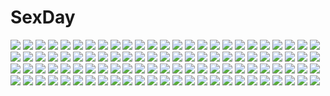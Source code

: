 # SexDay
![](https://konachan.com/image/52e2da7b7f2e9b3bf88a6f2ce041598f/Konachan.com%20-%20101028%20akemi_homura%20gun%20mahou_shoujo_madoka_magica%20purple_eyes%20weapon.jpg)
![](https://konachan.com/image/b3e072b1a2e61de19816d295de1132c8/Konachan.com%20-%20159020%20aqua_eyes%20aqua_hair%20close%20drink%20hatsune_miku%20japanese_clothes%20kimono%20nijita18%20vocaloid%20wedding_attire%20yuki_miku.jpg)
![](https://konachan.com/image/06f8d37b58919e9794c4df2d16918917/Konachan.com%20-%20155628%20bowser%20cake%20candy%20chibi%20f-zero%20food%20group%20ivysaur%20kirby%20lucario%20lucas%20luigi%20mario%20mother%20ness%20olimar%20pikmin%20pit%20pokemon%20r.o.b%20sonic%20wario%20wings%20yoshi.jpg)
![](https://konachan.com/image/6d50274c017eb55b914dcf0041c28cb6/Konachan.com%20-%2066595%20akiyama_mio%20hirasawa_yui%20k-on%21%20kadowaki_miku%20kotobuki_tsumugi%20scan%20tainaka_ritsu.jpg)
![](https://konachan.com/image/db73c35999fd9488f0832804ab8f1f24/Konachan.com%20-%20304793%202girls%20barefoot%20bike_shorts%20blue_eyes%20blue_hair%20blush%20cameltoe%20catgirl%20doggirl%20gradient%20loli%20pink_hair%20short_hair%20shorts%20twintails%20yellow_eyes.jpg)
![](https://konachan.com/image/586ff1ffd8a749ad734f7573c908e077/Konachan.com%20-%20231880%20breasts%20cake%20candy%20dress%20food%20fruit%20headphones%20kanola_u%20long_hair%20pink_eyes%20pink_hair%20sonico%20super_sonico.jpg)
![](https://konachan.com/image/e2aa477471f86d42e83dce8b5aec25ea/Konachan.com%20-%20121512%20aqua_eyes%20aqua_hair%20hatsune_miku%20headphones%20long_hair%20twintails%20vocaloid.jpg)
![](https://konachan.com/image/1c977ce4eba8de7aeb8c01f2e522c7b8/Konachan.com%20-%2016132%20iwakura_lain%20serial_experiments_lain.jpg)
![](https://konachan.com/image/e6bc1b8da0790bbce079021c0fa56613/Konachan.com%20-%2072199%20close%20da_capo%20kotori_love_ex_p%20shirakawa_kotori.jpg)
![](https://konachan.com/image/9032f3fe3841f00661e10432a57e1f43/Konachan.com%20-%20134645%20cherry%20food%20fruit%20inu_x_boku_ss%20pink_eyes%20pink_hair%20pocky%20roromiya_karuta%20skirt%20thighhighs%20watanuki_banri.jpg)
![](https://konachan.com/image/30d096d1b09806a3075e5f8dfb4d3023/Konachan.com%20-%20157142%20bikini_top%20breasts%20cleavage%20kinomoto_hana%20kinomoto_misaki%20kinomoto_nokia%20renai_zero_kilometer%20tagme%20yanagi_kawa.jpg)
![](https://konachan.com/image/a836426008a6ad565f4828482dae7661/Konachan.com%20-%20264997%20censored%20gloves%20green_eyes%20horns%20logo%20long_hair%20magicxiang%20pantyhose%20pink_hair%20pubic_hair%20pussy%20see_through%20spread_legs%20uniform%20watermark%20zero_two.jpg)
![](https://konachan.com/image/b7ae41deb26402e8c630c2a8e1375fb0/Konachan.com%20-%20191217%20animal%20bird%20black_hair%20china_railway_girl%20clouds%20green_eyes%20nodata%20ponytail%20scarf%20shorts%20sky%20socks.jpg)
![](https://konachan.com/jpeg/d129f7ac5f64a3fe0229c7d367fd6506/Konachan.com%20-%2083829%20amamiya_akari%20ef%20ef_a_fairy_tale_of_the_two%20hirono_nagi.jpg)
![](https://konachan.com/jpeg/c369673d2eb5a7b337f3666c331ddef3/Konachan.com%20-%20204616%20original%20techgirl%20ugume.jpg)
![](https://konachan.com/image/9cc316bc1733518b2608f14c3bf5a7b9/Konachan.com%20-%2072079%20hatsune_miku%20twintails%20vocaloid.jpg)
![](https://konachan.com/jpeg/316ab46b87d066708536e661439d8a81/Konachan.com%20-%20116288%20game_cg%20love_2_quad%20marmalade%20naruse_hirofumi%20no_bra%20toudou_chitose.jpg)
![](https://konachan.com/image/f8fbd4969eac4f50703a2fe89f62927b/Konachan.com%20-%20280013%20ass%20barefoot%20cameltoe%20close%20dark%20mr_h.l.%20original%20panties%20signed%20topless%20underwear.jpg)
![](https://konachan.com/image/ba954dcd95dbdde323b59ad4a7009dcf/Konachan.com%20-%20272619%20aliasing%20bang_dream%21%20glasses%20maruyama_aya%20naitou_kirara%20paper%20pink_eyes%20pink_hair%20school_uniform%20skirt%20wink.jpg)
![](https://konachan.com/jpeg/90ce26116587fe139751624dcdfeb3a7/Konachan.com%20-%20257038%20bikini%20blush%20hisakahazara_%28hijojo%29%20long_hair%20navel%20original%20red_eyes%20swimsuit%20third-party_edit%20white%20white_hair.jpg)
![](https://konachan.com/image/dfe995032e3e1a458db6df973c78b1b9/Konachan.com%20-%20146828%20blonde_hair%20blush%20breasts%20navel%20nipples%20nora_higuma%20original%20panties%20penis%20pussy%20sex%20uncensored%20underwear%20wet.jpg)
![](https://konachan.com/image/77adf6b757eaae2b86282429e0108241/Konachan.com%20-%2058389%20barefoot%20bikini%20blue_hair%20bra%20breasts%20nipples%20panties%20swimsuit%20tagme%20topless%20underwear.jpg)
![](https://konachan.com/jpeg/6a017b79a608dbe9faf54a812abed753/Konachan.com%20-%20234041%20blonde_hair%20dress%20fate_extra%20fate_%28series%29%20green_eyes%20nero_claudius_%28fate%29%20petals%20puca-rasu%20short_hair%20tagme.jpg)
![](https://konachan.com/image/c85a785ad200318275ee415f6529c50e/Konachan.com%20-%2074030%20bikini%20hoshii_miki%20idolmaster%20swimsuit.jpg)
![](https://konachan.com/jpeg/31cc9bee61abca606f5ec2e3abaa4afa/Konachan.com%20-%20202007%20animal%20bed%20cat%20gray_hair%20houmatu_awa%20orange_eyes%20original%20pantyhose%20phone%20school_uniform%20short_hair%20skirt.jpg)
![](https://konachan.com/image/9ba44aa6dc5f7f0f3d0014d0b99a6f9d/Konachan.com%20-%2092020%20bikini%20blue_hair%20idolmaster%20miura_azusa%20red_eyes%20swimsuit.jpg)
![](https://konachan.com/image/1906ba27cce8a6ed1f2ccd311b4c3efc/Konachan.com%20-%20207989%20all_male%20enel%20male%20marutora%20one_piece%20tagme.jpg)
![](https://konachan.com/image/c78892f89e0f670e9d98b7e202b44eb6/Konachan.com%20-%2034105%20belladonna%20natural_another_one_2nd.jpg)
![](https://konachan.com/image/962e73e0b72ef8b8c191b21056b4b706/Konachan.com%20-%20110254%20ass%20blonde_hair%20breast_grab%20breasts%20fingering%20green_eyes%20green_hair%20hat%20kochiya_sanae%20nipples%20no_bra%20panties%20purple_hair%20rope%20touhou%20underwear%20yuri.jpg)
![](https://konachan.com/jpeg/26688f343170e52c508e6f93fc85b8be/Konachan.com%20-%2016255%20hellsing%20seras_victoria.jpg)
![](https://konachan.com/image/a1ba87dcd70d6fdc371f568b2b299dde/Konachan.com%20-%20154249%20blonde_hair%20blue_eyes%20cocoaore%20flowers%20kneehighs%20original%20water.jpg)
![](https://konachan.com/image/cf37edf8675b2218f4925545571da55d/Konachan.com%20-%20277532%20blue_eyes%20blush%20breasts%20censored%20cum%20gloves%20gray_hair%20kiss%20nipples%20no_bra%20nopan%20open_shirt%20pantyhose%20penis%20pubic_hair%20pussy%20sex%20short_hair.jpg)
![](https://konachan.com/jpeg/d602cc7c282e6d5fa7a3d501b14b37dd/Konachan.com%20-%20268971%202girls%20aki99%20anus%20ass%20black_hair%20blonde_hair%20blush%20bow%20braids%20cunnilingus%20fate_stay_night%20fate_%28series%29%20pussy%20saber%20signed%20tohsaka_rin%20uncensored%20yuri.jpg)
![](https://konachan.com/image/b6198635a035730b3c6beec5e5506055/Konachan.com%20-%20297069%20black_hair%20breasts%20car%20choker%20cleavage%20green_eyes%20koh_%28minagi_kou%29%20mary_%28pokemon%29%20morpeko%20pokemon%20socks%20twintails.jpg)
![](https://konachan.com/image/d2bdea53e99bc21486af90cb4903a2ca/Konachan.com%20-%20261239%202girls%20aqua_eyes%20black_hair%20blonde_hair%20bow%20doll%20dress%20flowers%20goth-loli%20headband%20lolita_fashion%20long_hair%20original%20purple_eyes%20twintails%20zema_haru.jpg)
![](https://konachan.com/image/ffb6b6fb28252666d0cb35a3146d6811/Konachan.com%20-%20145570%20ano_ko_wa_ore_kara_hanarenai%20brown_hair%20giga%20miyama_haruka%20nironiro%20school_uniform.jpg)
![](https://konachan.com/jpeg/77af5ed2763b500d75ba8d7552db8970/Konachan.com%20-%2099344%20akizuki_tsukasa%20aqua%20bed%20brown_hair%20close%20game_cg%20nonomiya_chisa%20pajamas%20sorahane.jpg)
![](https://konachan.com/image/45f27c9eacff20019116d80a28d86136/Konachan.com%20-%20252361%20bed%20bodysuit%20cameltoe%20fate_grand_order%20fate_%28series%29%20long_hair%20red_eyes%20red_hair%20scathach_%28fate_grand_order%29%20skintight%20zha_yu_bu_dong_hua.jpg)
![](https://konachan.com/image/e0cd6da70d2fcc28df67b7d400abdbb0/Konachan.com%20-%20213154%20aliasing%20black_hair%20japanese_clothes%20kimono%20long_hair%20original%20rain%20reflection%20shrine%20water%20yoeah.jpg)
![](https://konachan.com/image/cb1cbaaeb7f4d6f5ea13c486b5da32b6/Konachan.com%20-%20128349%20eila_ilmatar_juutilainen%20sanya_v_litvyak%20strike_witches.jpg)
![](https://konachan.com/image/bf4aebaf0af2d0617330b8b0bffcb652/Konachan.com%20-%20242349%20building%20clouds%20koe_no_katachi%20nobody%20park%20scenic%20shade%20sky%20tagme_%28artist%29%20tree.jpg)
![](https://konachan.com/jpeg/53032cf5b1d7a9bac7438f7c43086c9e/Konachan.com%20-%20120073%202girls%20bed%20black_hair%20breasts%20game_cg%20ino%20navel%20nipples%20nude%20sister_scheme_2%20yanagawa_amane%20yanagawa_misaki.jpg)
![](https://konachan.com/image/c6b43f89349bb582b1b88fd1c85ea3c1/Konachan.com%20-%20290716%20ass%20blue_eyes%20breasts%20cat_smile%20catgirl%20chain%20flowers%20long_hair%20nekopara%20nipples%20no_bra%20pussy%20ribbons%20sayori%20stockings%20tail%20twintails%20watermark.jpg)
![](https://konachan.com/image/fedb906786e1c7e4916149cd3b222ac3/Konachan.com%20-%20266192%20animal%20bird%20building%20city%20clouds%20niko_p%20nobody%20original%20scenic%20signed%20sky.jpg)
![](https://konachan.com/image/c449a74eb7861f029b2b86d68a6ba2b0/Konachan.com%20-%20138934%20blonde_hair%20breasts%20brown_eyes%20cleavage%20drink%20original%20pointed_ears%20sakaki_%28noi-gren%29.jpg)
![](https://konachan.com/jpeg/52c5b482d080eff84ec260a757c77e1f/Konachan.com%20-%20157734%20animal_ears%20braids%20catgirl%20kaenbyou_rin%20red_eyes%20red_hair%20tail%20touhou%20uu_uu_zan.jpg)
![](https://konachan.com/image/d8559416b079b588c0c41457d48f9239/Konachan.com%20-%2067042%20eila_ilmatar_juutilainen%20sanya_v_litvyak%20strike_witches.jpg)
![](https://konachan.com/image/58f25dd047a9b8e134ce8599060ea4ad/Konachan.com%20-%20178635%20carv%20city%20nobody%20original%20scenic.jpg)
![](https://konachan.com/image/54059404e75cd838234928b6ac657eaf/Konachan.com%20-%2012138%20girls_bravo%20kojima_kirie%20miharu_sena_kanaka.jpg)
![](https://konachan.com/image/a06db2dbbc5c4602b4952cd6ae58ed50/Konachan.com%20-%2080052%20hatsune_miku%20twintails%20vocaloid%20white.jpg)
![](https://konachan.com/image/fb559734099d5d7a041bef6ed4acef46/Konachan.com%20-%2079209%20japanese_clothes%20kara_no_kyoukai%20katana%20kimono%20ryougi_shiki%20sword%20type-moon%20weapon.jpg)
![](https://konachan.com/jpeg/01043e7fc636ce55436b218978535797/Konachan.com%20-%20116450%20book%20flandre_scarlet%20heart%20patchouli_knowledge%20remilia_scarlet%20touhou%20vampire%20white-brown.jpg)
![](https://konachan.com/jpeg/20a9a1330bed7a0d45ca6c262f2f714c/Konachan.com%20-%20152379%20animal%20bird%20breasts%20cleavage%20cropped%20dress%20feathers%20grisaia_no_kajitsu%20long_hair%20purple_eyes%20purple_hair%20rope%20sakaki_yumiko%20watanabe_akio.jpg)
![](https://konachan.com/image/e151de236c700ed71720163d368a68b3/Konachan.com%20-%20139681%20animal_ears%20catgirl%20idolmaster%20shijou_takane%20tagme%20yn_red.jpg)
![](https://konachan.com/image/8d196623be6ea97946d9e679a7970dc8/Konachan.com%20-%20137723%20animal_ears%20black_hair%20catgirl%20long_hair%20original%20shiawase_iro%20yellow_eyes.jpg)
![](https://konachan.com/image/ddb594db5e265b92aa3687dfde97ad3b/Konachan.com%20-%2082816%20baldr_sky%20kikuchi_seiji%20minazuki_sora%20no_bra%20open_shirt%20panties%20school_uniform%20underwear.jpg)
![](https://konachan.com/image/7488aaade3509edc1f6b02335e89159e/Konachan.com%20-%20108171%20black_hair%20long_hair%20mask%20onigunsou%20tagme%20weapon.jpg)
![](https://konachan.com/image/5517fe60dfb7f658c3984b424c4354a0/Konachan.com%20-%20135376%20flcl.jpg)
![](https://konachan.com/image/2ae1999b0286be867a9405264feddae4/Konachan.com%20-%2094261%20fujino_shion%20hatsu_inu%20tagme.jpg)
![](https://konachan.com/jpeg/64297c3a5003339b51939163919a1015/Konachan.com%20-%20233079%20animal%20armor%20bird%20blonde_hair%20clouds%20dress%20long_hair%20pointed_ears%20princess_zelda%20rain%20realistic%20sky%20sword%20tagme_%28artist%29%20water%20weapon.jpg)
![](https://konachan.com/jpeg/c7e8567c62456e5e0bb9d036ebdb6cd0/Konachan.com%20-%2045734%20eila_ilmatar_juutilainen%20strike_witches.jpg)
![](https://konachan.com/image/3facac0ac9be6469ecba4fb5e2036686/Konachan.com%20-%2059751%20fate_hollow_ataraxia%20fate_stay_night%20fate_tiger_colosseum%20fate_unlimited_codes%20fate_%28series%29%20japanese_clothes%20kimono%20saber%20saber_alter%20saber_lily.jpg)
![](https://konachan.com/jpeg/4cc31203a8ef9c67708578a81e8e1577/Konachan.com%20-%20297825%20animal%20blush%20bow%20breasts%20censored%20choker%20frog%20long_hair%20nipples%20nopan%20original%20pink_hair%20pussy%20skirt%20tears%20twintails%20waifu2x%20water%20wristwear.jpg)
![](https://konachan.com/image/2ffd7a1206e562201abce9bbabfbd0c5/Konachan.com%20-%20232505%202girls%20animal_ears%20black_hair%20blonde_hair%20brown_eyes%20catgirl%20deel_%28rkeg%29%20gloves%20gun%20lisa_%28deel%29%20original%20ramn%20red_eyes%20short_hair%20shorts%20tail%20weapon.jpg)
![](https://konachan.com/image/7b0dcdbe5c7aee7b73819d2d44a929b3/Konachan.com%20-%20178556%20brown_hair%20chain%20hukkyunzzz%20kagerou_project%20katana%20kisaragi_momo%20red_eyes%20short_hair%20shorts%20sword%20weapon.jpg)
![](https://konachan.com/jpeg/10d56ee5f82206daa65b05023304beed/Konachan.com%20-%20296619%20ass%20attila_%28fate_grand_order%29%20christmas%20dark_skin%20fate_grand_order%20fate_%28series%29%20gloves%20long_hair%20pink_eyes%20slime_%28artist%29%20white_hair.jpg)
![](https://konachan.com/image/2ec0a155792a387e3fdc57e5426d4728/Konachan.com%20-%20159934%20animal%20bird%20bow%20feathers%20original%20pink_eyes%20pink_hair%20pixiv_fantasia%20thighhighs%20tsukii%20twintails%20wings.jpg)
![](https://konachan.com/image/01b17cd6624c6614d6b10fcc26ff1da4/Konachan.com%20-%20112539%20blonde_hair%20blue_hair%20hatsune_miku%20kagamine_rin%20megurine_luka%20pink_hair%20vocaloid%20wink.jpg)
![](https://konachan.com/image/085491c4dc8f25608aa6017c13ee437c/Konachan.com%20-%20141424%20damien666-n%20ia%20vocaloid.jpg)
![](https://konachan.com/image/bc5d6dca92e75c0e2990c1440e00df44/Konachan.com%20-%20105075%20breasts%20chouun_shiryuu%20gloves%20ikkitousen%20katana%20long_hair%20moriririnn%20open_shirt%20panties%20sword%20underwear%20weapon%20white%20wink.jpg)
![](https://konachan.com/image/b5c21b9dce3bd66506443c63d823dd3e/Konachan.com%20-%20109460%20animal%20barefoot%20bird%20blue_eyes%20blue_hair%20chrono_cross%20clouds%20gloves%20headdress%20necklace%20original%20serge%20sky%20sunakumo%20tree%20water%20weapon.jpg)
![](https://konachan.com/image/553c7522706aff3f5927fbafb39c628d/Konachan.com%20-%20194305%201000-chan%20blue_hair%20japanese_clothes%20kanora%20kimono%20oizumi.jpg)
![](https://konachan.com/image/3e78478d2e160e9a233368a139eea875/Konachan.com%20-%20116635%20chibi%20doll%20futami_yayoi%20hourai%20kaku_seiga%20kasodani_kyouko%20kirisame_marisa%20miyako_yoshika%20shanghai_doll%20soga_no_tojiko%20tagme%20touhou%20witch.jpg)
![](https://konachan.com/image/ba6bd05ff4d1b6058eb2ca161fa3a80d/Konachan.com%20-%2063465%20favorite%20game_cg%20hoshizora_no_memoria%20tagme.jpg)
![](https://konachan.com/image/45552fce94693e595cbc1632383daaa1/Konachan.com%20-%2023511%20black%20close%20monochrome%20suzumiya_haruhi%20suzumiya_haruhi_no_yuutsu%20vector%20white.jpg)
![](https://konachan.com/jpeg/0dcb20025a2f722914ac825cae028b39/Konachan.com%20-%20213168%20animal_ears%20blonde_hair%20breasts%20catgirl%20cleavage%20cosplay%20elbow_gloves%20gloves%20headband%20navel%20no_bra%20open_shirt%20shirt%20skirt%20tail%20thighhighs.jpg)
![](https://konachan.com/image/195e874bea04015fc752227c40108903/Konachan.com%20-%20301059%20animal%20bird%20clouds%20grass%20nobody%20original%20reflection%20reinforced%20scenic%20signed%20silhouette%20sky%20sunset%20tree%20water%20windmill.jpg)
![](https://konachan.com/image/90cdb4dcdd1c7deaa18dc03836b2ccc5/Konachan.com%20-%20180244%20gintama%20hijikata_toushirou%20japanese_clothes%20kimono%20male%20monochrome%20okita_mitsuba%20shino_%28akio06150%29%20short_hair%20sketch%20translation_request%20yukata.jpg)
![](https://konachan.com/jpeg/e945e1c3e6fb8d5695b50a982d0fe141/Konachan.com%20-%20235839%20armor%20breasts%20clouds%20gray_eyes%20horns%20long_hair%20original%20ponytail%20red_hair%20signed%20sky%20the-sinner%20tree.jpg)
![](https://konachan.com/image/744dcf036b9448cde3d31e6e7d6b55b1/Konachan.com%20-%20165502%20blue_hair%20horns%20original%20red_eyes%20senzi%20tail%20wings.jpg)
![](https://konachan.com/image/98397181a6b01e51c8d4bcedcdae2d86/Konachan.com%20-%2041107%20panties%20tagme%20underwear.jpg)
![](https://konachan.com/image/9f0d59e62f4d45ff7dcf8de1ea46597e/Konachan.com%20-%2076368%20angel_beats%21%20tachibana_kanade.jpg)
![](https://konachan.com/jpeg/1113436ce685ea20729df8ce20ff1926/Konachan.com%20-%20101580%20aqua_eyes%20aqua_hair%20breasts%20cleavage%20hatsune_miku%20headphones%20kuronekogata%20panties%20striped_panties%20thighhighs%20twintails%20underwear%20vocaloid.jpg)
![](https://konachan.com/image/a7628940388ffcec5589cd50e63f67c1/Konachan.com%20-%2069194%20durarara%21%21%20orihara_izaya%20white.jpg)
![](https://konachan.com/image/727b39bdb04c377cfc0108b5e3876860/Konachan.com%20-%205405%20blue_hair%20lamune%20navel%20red_eyes%20short_hair%20tagme.jpg)
![](https://konachan.com/image/47d6841edef66db574ffa18d397fc6af/Konachan.com%20-%20203808%20akagi_%28kancolle%29%20anthropomorphism%20bow_%28weapon%29%20fubuki_%28kancolle%29%20group%20kaga_%28kancolle%29%20kongou_%28kancolle%29%20sunset%20weapon%20yamashiro_kogane.jpg)
![](https://konachan.com/image/fa9b6683c0b1e9371b99bd1ddb7c8451/Konachan.com%20-%20272019%202girls%20animal_ears%20bed%20bra%20breasts%20bunnygirl%20cleavage%20garter_belt%20original%20panties%20pink_eyes%20purple_hair%20stockings%20tail%20thighhighs%20underwear%20wristwear.jpg)
![](https://konachan.com/jpeg/1ce746030813c9df178d49d8e455ee1a/Konachan.com%20-%20299971%20anthropomorphism%20azur_lane%20breasts%20brown_eyes%20brown_hair%20dress%20formidable_%28azur_lane%29%20long_hair%20nello_%28luminous_darkness%29%20signed%20skirt_lift%20twintails.jpg)
![](https://konachan.com/image/ba5c834177c0f829189ecfa1a6c460c6/Konachan.com%20-%2016358%20alphonse_elric%20edward_elric%20fullmetal_alchemist%20maes_hughes%20roy_mustang%20winry_rockbell.jpg)
![](https://konachan.com/jpeg/a0c81b58a39f25e5052f817ffc4ee4bd/Konachan.com%20-%2020378%20bed%20close%20school_rumble%20tsukamoto_yakumo%20vector.jpg)
![](https://konachan.com/jpeg/f52a05b34c9f0dcb98075e2fc8a49252/Konachan.com%20-%2030937%20animal_ears%20blue%20horo%20jpeg_artifacts%20long_hair%20ookami_to_koushinryou%20orange_hair%20red_eyes%20topless%20wolfgirl.jpg)
![](https://konachan.com/jpeg/16c7f4e5fb3bf6f591ccb5aa87c05894/Konachan.com%20-%20192148%20blue_eyes%20blue_hair%20car%20hatsune_miku%20novcel%20vocaloid.jpg)
![](https://konachan.com/image/468287fc661cc7050f6f8e322d3cc8dd/Konachan.com%20-%2063778%20favorite%20game_cg%20hoshizora_no_memoria%20long_hair%20mare_s_ephemeral%20ribbons%20white_hair%20yellow_eyes.jpg)
![](https://konachan.com/image/1c08f42aadc246d03adbc782de02b700/Konachan.com%20-%20171344%202girls%20animal_ears%20futatsuiwa_mamizou%20glasses%20hata_no_kokoro%20kezune_%28i-i%29%20mask%20navel%20nude%20tail%20touhou%20towel%20wink.jpg)
![](https://konachan.com/jpeg/f2f9156845ec57b164853d6a18c9199c/Konachan.com%20-%20300653%20all_male%20animal%20bird%20blue_eyes%20blue_hair%20crown%20gloves%20male%20original%20owl%20polychromatic%20ryota_%28ry_o_ta%29%20short_hair%20signed%20stars%20tie%20white.jpg)
![](https://konachan.com/image/6690452714a59dda668523697176eed2/Konachan.com%20-%2010007%202000%2095%2098%2098se%20anthropomorphism%20me%20os-tan%20tagme%20windows%20xp.jpg)
![](https://konachan.com/jpeg/cfe2d53d92dd518525a88e58c72d1773/Konachan.com%20-%20192457%20blonde_hair%20blue_eyes%20breasts%20choker%20gloves%20nipples%20no_bra%20panties%20sayori%20underwear%20wedding_attire.jpg)
![](https://konachan.com/jpeg/67ef9e752ee1e48897c67c16b66882b0/Konachan.com%20-%20202374%20aoiken%20bicolored_eyes%20blue_hair%20long_hair%20original.jpg)
![](https://konachan.com/jpeg/b1479a043b7890e9c320a13aad286890/Konachan.com%20-%2059386%20black_hair%20boots%20kanzaki_kaori%20katana%20long_hair%20magic%20navel%20ponytail%20purple_eyes%20sword%20to_aru_majutsu_no_index%20torn_clothes%20weapon.jpg)
![](https://konachan.com/image/9cab1b175ff886eb4930d7dd9991dcda/Konachan.com%20-%20245609%20bodysuit%20breasts%20fate_grand_order%20fate_%28series%29%20long_hair%20purple_hair%20red_eyes%20skintight%20spear%20tagme_%28artist%29%20torn_clothes%20weapon.jpg)
